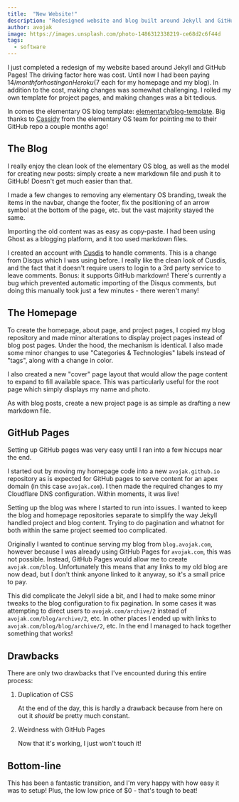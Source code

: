 ```yaml
---
title:  "New Website!"
description: "Redesigned website and blog built around Jekyll and GitHub Pages"
author: avojak
image: https://images.unsplash.com/photo-1486312338219-ce68d2c6f44d
tags:
  - software
---
```


I just completed a redesign of my website based around Jekyll and GitHub Pages! The driving factor here
was cost. Until now I had been paying $14/month for hosting on Heroku ($7 each for my homepage and my blog).
In addition to the cost, making changes was somewhat challenging. I rolled my own template for project
pages, and making changes was a bit tedious. 

In comes the elementary OS blog template: [elementary/blog-template](https://github.com/elementary/blog-template). Big thanks to [Cassidy](https://cassidyjames.com) from the elementary OS team for pointing
me to their GitHub repo a couple months ago!

## The Blog

I really enjoy the clean look of the elementary OS blog, as well as the
model for creating new posts: simply create a new markdown file and push
it to GitHub! Doesn't get much easier than that.

I made a few changes to removing any elementary OS branding, tweak the items in the navbar, change the footer, fix the positioning of an arrow
symbol at the bottom of the page, etc. but the vast majority stayed the same.

Importing the old content was as easy as copy-paste. I had been using
Ghost as a blogging platform, and it too used markdown files.

I created an account with [Cusdis](https://cusdis.com) to handle comments.
This is a change from Disqus which I was using before. I really like
the clean look of Cusdis, and the fact that it doesn't require users
to login to a 3rd party service to leave comments. Bonus: it supports
GitHub markdown! There's currently a bug which prevented automatic
importing of the Disqus comments, but doing this manually took just
a few minutes - there weren't many!

## The Homepage

To create the homepage, about page, and project pages, I copied my blog repository and made minor alterations to display project pages instead of
blog post pages. Under the hood, the mechanism is identical. I also made
some minor changes to use "Categories & Technologies" labels instead of
"tags", along with a change in color.

I also created a new "cover" page layout that would allow the page content to expand to fill available space. This was particularly useful
for the root page which simply displays my name and photo.

As with blog posts, create a new project page is as simple as drafting
a new markdown file.

## GitHub Pages

Setting up GitHub pages was very easy until I ran into a few hiccups near the end.

I started out by moving my homepage code into a new `avojak.github.io` repository as is expected for GitHub pages to serve content for an apex
domain (in this case `avojak.com`). I then made the required changes
to my Cloudflare DNS configuration. Within moments, it was live!

Setting up the blog was where I started to run into issues. I wanted
to keep the blog and homepage repositories separate to simplify the
way Jekyll handled project and blog content. Trying to do pagination
and whatnot for both within the same project seemed too complicated.

Originally I wanted to continue serving my blog from `blog.avojak.com`,
however because I was already using GitHub Pages for `avojak.com`, this
was not possible. Instead, GitHub Pages would allow me to create
`avojak.com/blog`. Unfortunately this means that any links to my old
blog are now dead, but I don't think anyone linked to it anyway,
so it's a small price to pay.

This did complicate the Jekyll side a bit, and I had to make some minor
tweaks to the blog configuration to fix pagination. In some cases it
was attempting to direct users to `avojak.com/archive/2` instead of
`avojak.com/blog/archive/2`, etc. In other places I ended up with
links to `avojak.com/blog/blog/archive/2`, etc. In the end I managed
to hack together something that works!

## Drawbacks

There are only two drawbacks that I've encounted during this entire process:

1. Duplication of CSS

    At the end of the day, this is hardly a drawback because from here on out it *should* be pretty much constant.

2. Weirdness with GitHub Pages

    Now that it's working, I just won't touch it!

## Bottom-line

This has been a fantastic transition, and I'm very happy with how easy it was to setup! Plus, the low low price of $0 - that's tough to beat!